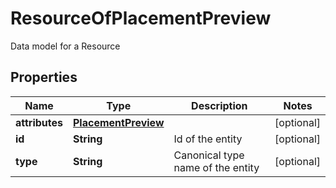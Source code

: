 

# ResourceOfPlacementPreview

Data model for a Resource

## Properties

| Name | Type | Description | Notes |
|------------ | ------------- | ------------- | -------------|
|**attributes** | [**PlacementPreview**](PlacementPreview.md) |  |  [optional] |
|**id** | **String** | Id of the entity |  [optional] |
|**type** | **String** | Canonical type name of the entity |  [optional] |



